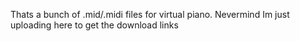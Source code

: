 Thats a bunch of .mid/.midi files for virtual piano.
Nevermind Im just uploading here to get the download links
